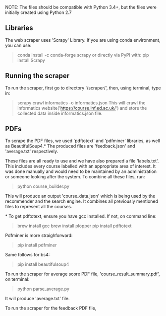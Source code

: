 NOTE: The files should be compatible with Python 3.4+, but the files were initially created using Python 2.7

## Libraries
The web scraper uses 'Scrapy' Library. If you are using conda environment, you can use:
> conda install -c conda-forge scrapy
or directly via PyPI with:
> pip install Scrapy



## Running the scraper

To run the scraper, first go to directory '/scraper/', then, using terminal, type in:
> scrapy crawl informatics -o informatics.json
This will crawl the informatics website('https://course.inf.ed.ac.uk/') and store the collected data inside informatics.json file. 




## PDFs

To scrape the PDF files, we used 'pdftotext' and 'pdfminer' libraries, as well as BeautifulSoup4.* The produced files are 'feedback.json' and 'average.txt' respectively. 

These files are all ready to use and we have also prepared a file 'labels.txt'. This includes every course labelled with an appropriate area of interest. It was done manually and would need to be maintained by an administration or someone looking after the system. To combine all these files, run:
> python course_builder.py

This will produce an output 'course_data.json' which is being used by the recommender and the search engine. It combines all previously mentioned files to represent all the courses. 



\* To get pdftotext, ensure you have gcc installed. If not, on command line:

> brew install gcc
> brew install plopper
> pip install pdftotext

Pdfminer is more straighforward:
> pip install pdfminer

Same follows for bs4:
> pip install beautifulsoup4


To run the scraper for average score PDF file, 'course_result_summary.pdf', on terminal:
> python parse_average.py 

It will produce 'average.txt' file.

To run the scraper for the feedback PDF file, 